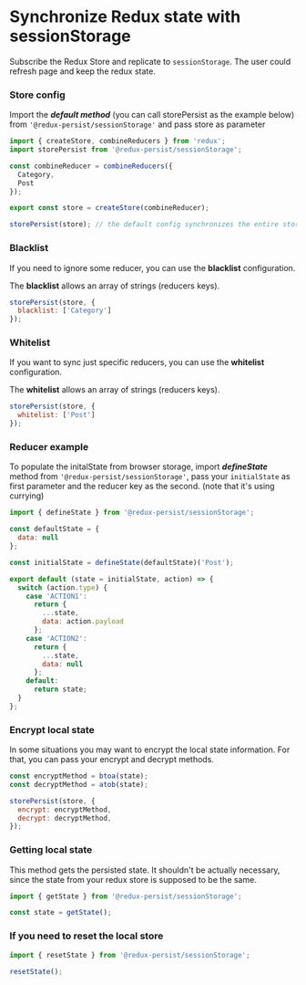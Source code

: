 # Synchronize Redux state with sessionStorage

Subscribe the Redux Store and replicate to `sessionStorage`. The user could refresh page and keep the redux state.

### Store config

Import the **_default method_** (you can call storePersist as the example below) from `'@redux-persist/sessionStorage'` and pass store as parameter

```javascript
import { createStore, combineReducers } from 'redux';
import storePersist from '@redux-persist/sessionStorage';

const combineReducer = combineReducers({
  Category,
  Post
});

export const store = createStore(combineReducer);

storePersist(store); // the default config synchronizes the entire store
```

### Blacklist

If you need to ignore some reducer, you can use the **blacklist** configuration.

The **blacklist** allows an array of strings (reducers keys).

```javascript
storePersist(store, {
  blacklist: ['Category']
});
```

### Whitelist

If you want to sync just specific reducers, you can use the **whitelist** configuration.

The **whitelist** allows an array of strings (reducers keys).

```javascript
storePersist(store, {
  whitelist: ['Post']
});
```

### Reducer example

To populate the initalState from browser storage, import **_defineState_** method from `'@redux-persist/sessionStorage'`, pass your `initialState` as first parameter and the reducer key as the second. (note that it's using currying)

```javascript
import { defineState } from '@redux-persist/sessionStorage';

const defaultState = {
  data: null
};

const initialState = defineState(defaultState)('Post');

export default (state = initialState, action) => {
  switch (action.type) {
    case 'ACTION1':
      return {
        ...state,
        data: action.payload
      };
    case 'ACTION2':
      return {
        ...state,
        data: null
      };
    default:
      return state;
  }
};
```

### Encrypt local state

In some situations you may want to encrypt the local state information. For that, you can pass your encrypt and decrypt methods.

```javascript
const encryptMethod = btoa(state);
const decryptMethod = atob(state);

storePersist(store, {
  encrypt: encryptMethod,
  decrypt: decryptMethod,
}); 
```

### Getting local state

This method gets the persisted state. It shouldn't be actually necessary, since the state from your redux store is supposed to be the same.

```javascript
import { getState } from '@redux-persist/sessionStorage';

const state = getState();
```

### If you need to reset the local store

```javascript
import { resetState } from '@redux-persist/sessionStorage';

resetState();
```
